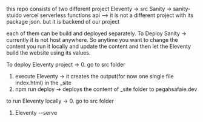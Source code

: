 this repo consists of two different project
Eleventy -> src
Sanity -> sanity-stuido
vercel serverless functions api --> it is not a different project with its package json. but it is backend of our project 

each of them can be build and deployed separately.
To Deploy Sanity -> currently it is not host anywhere. So anytime you want to change the content you
run it locally and update the content and then let the Eleventy build the website using its values.

To deploy Eleventy project ->
0. go to src folder
1. execute Eleventy -> it creates the output(for now one single file index.html) in the _site
2. npm run deploy -> deploys the content of _site folder to pegahsafaie.dev

to run Eleventy locally ->
0. go to src folder
1. Eleventy --serve


